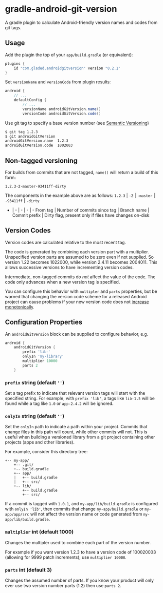 # gradle-android-git-version
A gradle plugin to calculate Android-friendly version names and codes from git tags.

## Usage

Add the plugin the top of your `app/build.gradle` (or equivalent):
```groovy
plugins {
    id "com.gladed.androidgitversion" version "0.2.1"
}
```

Set `versionName` and `versionCode` from plugin results:
```groovy
android {
    // ...
    defaultConfig {
        // ...
        versionName androidGitVersion.name()
        versionCode androidGitVersion.code()
```

Use git tag to specify a base version number (see [Semantic Versioning](http://semver.org))
```bash
$ git tag 1.2.3
$ git androidGitVersion
androidGitVersion.name	1.2.3
androidGitVersion.code	1002003
```

## Non-tagged versioning

For builds from commits that are not tagged, `name()` will return a build of this form:

`1.2.3-2-master-93411ff-dirty`

The components in the example above are as follows:
`1.2.3` | `-2` | `-master` | `-93411ff` | `-dirty`
- | - | - | - | -
From tag | Number of commits since tag | Branch name | Commit prefix | Dirty flag, present only if files have changes on-disk

## Version Codes

Version codes are calculated relative to the most recent tag.

The code is generated by combining each version part with a multiplier. Unspecified version parts are assumed to be zero even if not supplied. So version 1.22 becomes 1022000, while version 2.4.11 becomes 2004011. This allows successive versions to have incrementing version codes.

Intermediate, non-tagged commits do *not* affect the value of the code. The code only advances when a new version tag is specified.

You can configure this behavior with `multipler` and `parts` properties, but be warned that changing the version code scheme for a released Android project can cause problems if your new version code does not [increase monotonically](http://developer.android.com/tools/publishing/versioning.html).

## Configuration Properties

An `androidGitVersion` block can be supplied to configure behavior, e.g.

```groovy
android {
    androidGitVersion {
        prefix 'lib-'
        onlyIn 'my-library'
        multiplier 10000
        parts 2
    }
```

### `prefix` string (default `''`)
Set a tag prefix to indicate that relevant version tags will start with the specified string. For example, with `prefix 'lib'`, a tags like `lib-1.5` will be found while a tag like `1.0` or `app-2.4.2` will be ignored.


### `onlyIn` string (default `''`)
Set the `onlyIn` path to indicate a path within your project. Commits that change files in this path will count, while other commits will not. This is useful when building a versioned library from a git project containing other projects (apps and other libraries).

For example, consider this directory tree:
```
+-- my-app/
    +-- .git/
    +-- build.gradle
    +-- app/
    |   +-- build.gradle
    |   +-- src/
    +-- lib/
        +-- build.gradle
        +-- src/
```
If a commit is tagged with `1.0.1`, and `my-app/lib/build.gradle` is configured with `onlyIn 'lib'`, then commits that change `my-app/build.gradle` or `my-app/app/src` will not affect the version name or code generated from `my-app/lib/build.gradle`.

### `multiplier` int (default 1000)
Changes the multipler used to combine each part of the version number.

For example if you want version 1.2.3 to have a version code of 100020003 (allowing for 9999 patch increments), use `multiplier 10000`.

### `parts` int (default 3)
Changes the assumed number of parts. If you know your product will only ever use two version number parts (1.2) then use `parts 2`.
